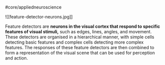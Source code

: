 #core/appliedneuroscience

![[feature-detector-neurons.jpg]]

Feature detectors are **neurons in the visual cortex that respond to specific features of visual stimuli,** such as edges, lines, angles, and movement. These detectors are organised in a hierarchical manner, with simple cells detecting basic features and complex cells detecting more complex features. The responses of these feature detectors are then combined to form a representation of the visual scene that can be used for perception and action.

